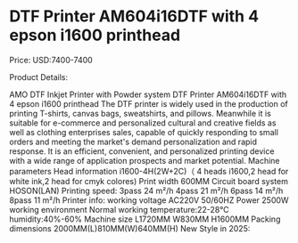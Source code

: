# DTF Printer AM604i16DTF with 4 epson i1600 printhead

Price: USD:7400-7400

Product Details:

AMO DTF Inkjet Printer with Powder system
DTF Printer AM604i16DTF with 4 epson i1600 printhead
The DTF printer is widely used in the production of printing T-shirts, canvas bags, sweatshirts, and pillows. Meanwhile it is suitable for e-commerce and personalized cultural and creative fields as well as clothing enterprises sales, capable of quickly responding to small orders and meeting the market's demand personalization and rapid response. It is an efficient, convenient, and personalized printing device with a wide range of application prospects and market potential.
Machine parameters
Head information	i1600-4H(2W+2C)（ 4 heads i1600,2 head for white ink,2 head for cmyk colores)
Print width		600MM
Circuit board system	HOSON(LAN)
Printing speed:
3pass	24 m²/h
4pass	21 m²/h
6pass	14 m²/h
8pass	11 m²/h
Printer info:
working voltage	AC220V 50/60HZ
Power	2500W
working environment
Normal working temperature:22-28℃
humidity:40%-60%
Machine size	L1720MM W830MM H1600MM
Packing dimensions	2000MM(L)810MM(W)640MM(H)
New Style in 2025: